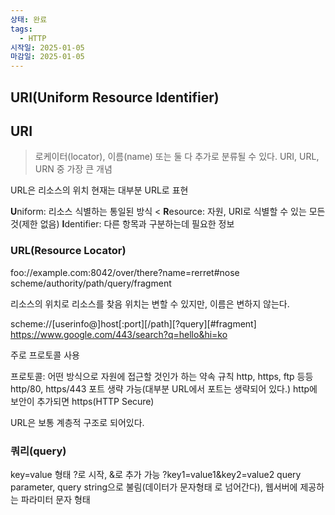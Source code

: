 ```yaml
---
상태: 완료
tags:
  - HTTP
시작일: 2025-01-05
마감일: 2025-01-05
---
```

## URI(Uniform Resource Identifier)

## URI
>로케이터(locator), 이름(name) 또는 둘 다 추가로 분류될 수 있다. URI, URL, URN 중 가장 큰 개념

URL은 리소스의 위치 현재는 대부분 URL로 표현

**U**niform: 리소스 식별하는 통일된 방식 <
**R**esource: 자원, URI로 식별할 수 있는 모든 것(제한 없음)
**I**dentifier: 다른 항목과 구분하는데 필요한 정보

### URL(Resource Locator)
foo://example.com:8042/over/there?name=rerret#nose
scheme/authority/path/query/fragment

리소스의 위치로 리소스를 찾음
위치는 변할 수 있지만, 이름은 변하지 않는다.

scheme://[userinfo@]host[:port][/path][?query][#fragment]
https://www.google.com/443/search?q=hello&hi=ko

주로 프로토콜 사용

프로토콜: 어떤 방식으로 자원에 접근할 것인가 하는 약속 규칙
	http, https, ftp 등등
http/80, https/443 포트 생략 가능(대부분 URL에서 포트는 생략되어 있다.)
http에 보안이 추가되면 https(HTTP Secure)

URL은 보통 계층적 구조로 되어있다.

### 쿼리(query)
key=value 형태
?로 시작, &로 추가 가능 ?key1=value1&key2=value2
query parameter, query string으로 불림(데이터가 문자형태
로 넘어간다), 웹서버에 제공하는 파라미터 문자 형태